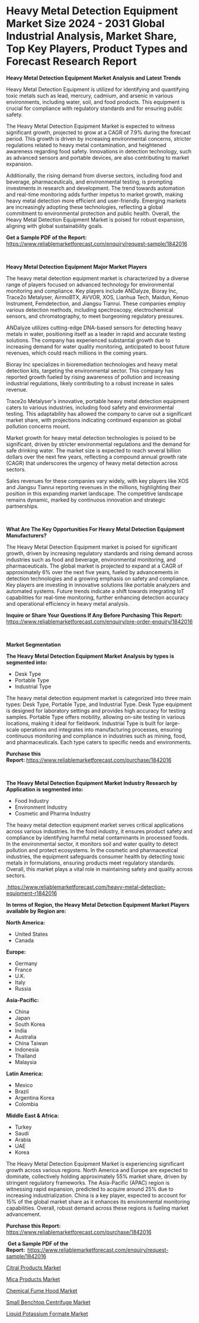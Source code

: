 <p><h1>Heavy Metal Detection Equipment Market Size 2024 - 2031 Global Industrial Analysis, Market Share, Top Key Players, Product Types and Forecast Research Report</h1></p><p><strong>Heavy Metal Detection Equipment Market Analysis and Latest Trends</strong></p>
<p><p>Heavy Metal Detection Equipment is utilized for identifying and quantifying toxic metals such as lead, mercury, cadmium, and arsenic in various environments, including water, soil, and food products. This equipment is crucial for compliance with regulatory standards and for ensuring public safety. </p><p>The Heavy Metal Detection Equipment Market is expected to witness significant growth, projected to grow at a CAGR of 7.9% during the forecast period. This growth is driven by increasing environmental concerns, stricter regulations related to heavy metal contamination, and heightened awareness regarding food safety. Innovations in detection technology, such as advanced sensors and portable devices, are also contributing to market expansion. </p><p>Additionally, the rising demand from diverse sectors, including food and beverage, pharmaceuticals, and environmental testing, is prompting investments in research and development. The trend towards automation and real-time monitoring adds further impetus to market growth, making heavy metal detection more efficient and user-friendly. Emerging markets are increasingly adopting these technologies, reflecting a global commitment to environmental protection and public health. Overall, the Heavy Metal Detection Equipment Market is poised for robust expansion, aligning with global sustainability goals.</p></p>
<p><strong>Get a Sample PDF of the Report:&nbsp;</strong> <a href="https://www.reliablemarketforecast.com/enquiry/request-sample/1842016?utm_campaign=1283&utm_medium=2&utm_source=Github&utm_content=ia&utm_term=16102024&utm_id=heavy-metal-detection-equipment">https://www.reliablemarketforecast.com/enquiry/request-sample/1842016</a></p>
<p>&nbsp;</p>
<p><strong>Heavy Metal Detection Equipment Major Market Players</strong></p>
<p><p>The heavy metal detection equipment market is characterized by a diverse range of players focused on advanced technology for environmental monitoring and compliance. Key players include ANDalyze, Bioray Inc, Trace2o Metalyser, AirmoBTX, AVVOR, XOS, Lianhua Tech, Maidun, Kenuo Instrument, Femdetection, and Jiangsu Tianrui. These companies employ various detection methods, including spectroscopy, electrochemical sensors, and chromatography, to meet burgeoning regulatory pressures.</p><p>ANDalyze utilizes cutting-edge DNA-based sensors for detecting heavy metals in water, positioning itself as a leader in rapid and accurate testing solutions. The company has experienced substantial growth due to increasing demand for water quality monitoring, anticipated to boost future revenues, which could reach millions in the coming years.</p><p>Bioray Inc specializes in bioremediation technologies and heavy metal detection kits, targeting the environmental sector. This company has reported growth fueled by rising awareness of pollution and increasing industrial regulations, likely contributing to a robust increase in sales revenue.</p><p>Trace2o Metalyser's innovative, portable heavy metal detection equipment caters to various industries, including food safety and environmental testing. This adaptability has allowed the company to carve out a significant market share, with projections indicating continued expansion as global pollution concerns mount.</p><p>Market growth for heavy metal detection technologies is poised to be significant, driven by stricter environmental regulations and the demand for safe drinking water. The market size is expected to reach several billion dollars over the next few years, reflecting a compound annual growth rate (CAGR) that underscores the urgency of heavy metal detection across sectors.</p><p>Sales revenues for these companies vary widely, with key players like XOS and Jiangsu Tianrui reporting revenues in the millions, highlighting their position in this expanding market landscape. The competitive landscape remains dynamic, marked by continuous innovation and strategic partnerships.</p></p>
<p>&nbsp;</p>
<p><strong>What Are The Key Opportunities For Heavy Metal Detection Equipment Manufacturers?</strong></p>
<p><p>The Heavy Metal Detection Equipment market is poised for significant growth, driven by increasing regulatory standards and rising demand across industries such as food and beverage, environmental monitoring, and pharmaceuticals. The global market is projected to expand at a CAGR of approximately 6% over the next five years, fueled by advancements in detection technologies and a growing emphasis on safety and compliance. Key players are investing in innovative solutions like portable analyzers and automated systems. Future trends indicate a shift towards integrating IoT capabilities for real-time monitoring, further enhancing detection accuracy and operational efficiency in heavy metal analysis.</p></p>
<p><strong>Inquire or Share Your Questions If Any Before Purchasing This Report:</strong> <a href="https://www.reliablemarketforecast.com/enquiry/pre-order-enquiry/1842016?utm_campaign=1283&utm_medium=2&utm_source=Github&utm_content=ia&utm_term=16102024&utm_id=heavy-metal-detection-equipment">https://www.reliablemarketforecast.com/enquiry/pre-order-enquiry/1842016</a></p>
<p>&nbsp;</p>
<p><strong>Market Segmentation</strong></p>
<p><strong>The Heavy Metal Detection Equipment Market Analysis by types is segmented into:</strong></p>
<p><ul><li>Desk Type</li><li>Portable Type</li><li>Industrial Type</li></ul></p>
<p><p>The heavy metal detection equipment market is categorized into three main types: Desk Type, Portable Type, and Industrial Type. Desk Type equipment is designed for laboratory settings and provides high accuracy for testing samples. Portable Type offers mobility, allowing on-site testing in various locations, making it ideal for fieldwork. Industrial Type is built for large-scale operations and integrates into manufacturing processes, ensuring continuous monitoring and compliance in industries such as mining, food, and pharmaceuticals. Each type caters to specific needs and environments.</p></p>
<p><strong>Purchase this Report:&nbsp;</strong><a href="https://www.reliablemarketforecast.com/purchase/1842016?utm_campaign=1283&utm_medium=2&utm_source=Github&utm_content=ia&utm_term=16102024&utm_id=heavy-metal-detection-equipment">https://www.reliablemarketforecast.com/purchase/1842016</a></p>
<p>&nbsp;</p>
<p><strong>The Heavy Metal Detection Equipment Market Industry Research by Application is segmented into:</strong></p>
<p><ul><li>Food Industry</li><li>Environment Industry</li><li>Cosmetic and Pharma Industry</li></ul></p>
<p><p>The heavy metal detection equipment market serves critical applications across various industries. In the food industry, it ensures product safety and compliance by identifying harmful metal contaminants in processed foods. In the environmental sector, it monitors soil and water quality to detect pollution and protect ecosystems. In the cosmetic and pharmaceutical industries, the equipment safeguards consumer health by detecting toxic metals in formulations, ensuring products meet regulatory standards. Overall, this market plays a vital role in maintaining safety and quality across sectors.</p></p>
<p><a href="https://www.reliablemarketforecast.com/heavy-metal-detection-equipment-r1842016?utm_campaign=1283&utm_medium=2&utm_source=Github&utm_content=ia&utm_term=16102024&utm_id=heavy-metal-detection-equipment">&nbsp;https://www.reliablemarketforecast.com/heavy-metal-detection-equipment-r1842016</a></p>
<p><strong>In terms of Region, the Heavy Metal Detection Equipment Market Players available by Region are:</strong></p>
<p>
    <p> <strong> North America: </strong>
        <ul>
            <li>United States</li>
            <li>Canada</li>
        </ul>
        </p> 
    <p> <strong> Europe: </strong>
        <ul>
            <li>Germany</li>
            <li>France</li>
            <li>U.K.</li>
            <li>Italy</li>
            <li>Russia</li>
        </ul>
        </p> 
    <p> <strong> Asia-Pacific: </strong>
        <ul>
            <li>China</li>
            <li>Japan</li>
            <li>South Korea</li>
            <li>India</li>
            <li>Australia</li>
            <li>China Taiwan</li>
            <li>Indonesia</li>
            <li>Thailand</li>
            <li>Malaysia</li>
        </ul>
        </p> 
    <p> <strong> Latin America: </strong>
        <ul>
            <li>Mexico</li>
            <li>Brazil</li>
            <li>Argentina Korea</li>
            <li>Colombia</li>
        </ul>
        </p> 
    <p> <strong> Middle East & Africa: </strong>
        <ul>
            <li>Turkey</li>
            <li>Saudi</li>
            <li>Arabia</li>
            <li>UAE</li>
            <li>Korea</li>
        </ul>
    </p>
    </p>
<p><p>The Heavy Metal Detection Equipment Market is experiencing significant growth across various regions. North America and Europe are expected to dominate, collectively holding approximately 55% market share, driven by stringent regulatory frameworks. The Asia-Pacific (APAC) region is witnessing rapid expansion, predicted to acquire around 25% due to increasing industrialization. China is a key player, expected to account for 15% of the global market share as it enhances its environmental monitoring capabilities. Overall, robust demand across these regions is fueling market advancement.</p></p>
<p><strong>Purchase this Report: </strong><a href="https://www.reliablemarketforecast.com/purchase/1842016?utm_campaign=1283&utm_medium=2&utm_source=Github&utm_content=ia&utm_term=16102024&utm_id=heavy-metal-detection-equipment">https://www.reliablemarketforecast.com/purchase/1842016</a></p>
<p>&nbsp;<strong>Get a Sample PDF of the Report:&nbsp;&nbsp;</strong><a href="https://www.reliablemarketforecast.com/enquiry/request-sample/1842016?utm_campaign=1283&utm_medium=2&utm_source=Github&utm_content=ia&utm_term=16102024&utm_id=heavy-metal-detection-equipment">https://www.reliablemarketforecast.com/enquiry/request-sample/1842016</a></p>
<p><strong></strong></p>
<p><p><a href="https://github.com/rocyq11genung/Market-Research-Report-List-1/blob/main/citral-products-market.md?utm_campaign=1283&utm_medium=2&utm_source=Github&utm_content=ia&utm_term=16102024&utm_id=heavy-metal-detection-equipment">Citral Products Market</a></p><p><a href="https://www.linkedin.com/pulse/mica-products-market-revolution-2024-2031-trends-shaping-next-febac?utm_campaign=1283&utm_medium=2&utm_source=Github&utm_content=ia&utm_term=16102024&utm_id=heavy-metal-detection-equipment">Mica Products Market</a></p><p><a href="https://issuu.com/reportprime-2/docs/chemical-fume-hood-market-size-2030_acff96ce94564e?utm_campaign=1283&utm_medium=2&utm_source=Github&utm_content=ia&utm_term=16102024&utm_id=heavy-metal-detection-equipment">Chemical Fume Hood Market</a></p><p><a href="https://issuu.com/reportprime-2/docs/small-benchtop-centrifuge-market-si_737f192548bf14?utm_campaign=1283&utm_medium=2&utm_source=Github&utm_content=ia&utm_term=16102024&utm_id=heavy-metal-detection-equipment">Small Benchtop Centrifuge Market</a></p><p><a href="https://www.linkedin.com/pulse/liquid-potassium-formate-market-refracting-trends-consumer-behaviors-iyphc?utm_campaign=1283&utm_medium=2&utm_source=Github&utm_content=ia&utm_term=16102024&utm_id=heavy-metal-detection-equipment">Liquid Potassium Formate Market</a></p></p>
